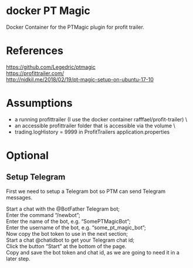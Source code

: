 # docker PT Magic
Docker Container for the PTMagic plugin for profit trailer. 

# References
https://github.com/Legedric/ptmagic \
https://profittrailer.com/ \
http://nidkil.me/2018/02/19/pt-magic-setup-on-ubuntu-17-10

# Assumptions
- a running profittrailer (I use the docker container rafffael/profit-trailer) \
- an accessible profittrailer folder that is accessible via the volume \
- trading.logHistory = 9999 in ProfitTrailers application.properties

# Optional
## Setup Telegram
First we need to setup a Telegram bot so PTM can send Telegram messages. 

Start a chat with the @BotFather Telegram bot; \
Enter the command “/newbot”; \
Enter the name of the bot, e.g. “SomePTMagicBot”; \
Enter the username of the bot, e.g. “some_pt_magic_bot”; \
Now copy the bot token to use in the next section; \
Start a chat @chatidbot to get your Telegram chat id; \
Click the button “Start” at the bottom of the page. \
Copy and save the bot token and chat id, as we are going to need it in a later step.
